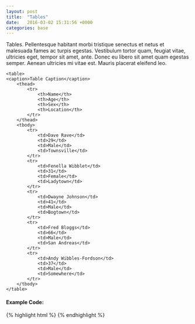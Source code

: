 ```yaml
---
layout: post
title:  "Tables"
date:   2016-03-02 15:31:56 +0000
categories: base
---
```


<div class="rowcolumn">
    <p>Tables. Pellentesque habitant morbi tristique senectus et netus et malesuada fames ac turpis egestas. Vestibulum tortor quam, feugiat vitae, ultricies eget, tempor sit amet, ante. Donec eu libero sit amet quam egestas semper. Aenean ultricies mi vitae est. Mauris placerat eleifend leo.</p>
</div>

<div class="rowcolumn">

    <table>
    <caption>Table Caption</caption>
        <thead>
            <tr>
                <th>Name</th>
                <th>Age</th>
                <th>Sex</th>
                <th>Location</th>
            </tr>
        </thead>
        <tbody>
            <tr>
                <td>Dave Rave</td>
                <td>29</td>
                <td>Male</td>
                <td>Townsville</td>
            </tr>
            <tr>
                <td>Fenella Wibblet</td>
                <td>31</td>
                <td>Female</td>
                <td>Ladytown</td>
            </tr>
            <tr>
                <td>Dwayne Johnson</td>
                <td>41</td>
                <td>Male</td>
                <td>Bogtown</td>
            </tr>
            <tr>
                <td>Fred Bloggs</td>
                <td>66</td>
                <td>Male</td>
                <td>San Andreas</td>
            </tr>
            <tr>
                <td>Andy Wibbles-Fordson</td>
                <td>37</td>
                <td>Male</td>
                <td>Somewhere</td>
            </tr>
        </tbody>
    </table>

</div>

<div class="rowcolumn">
<h4>Example Code:</h4>
{% highlight html %}
<!-- Tables: -->
{% endhighlight %}
</div>
